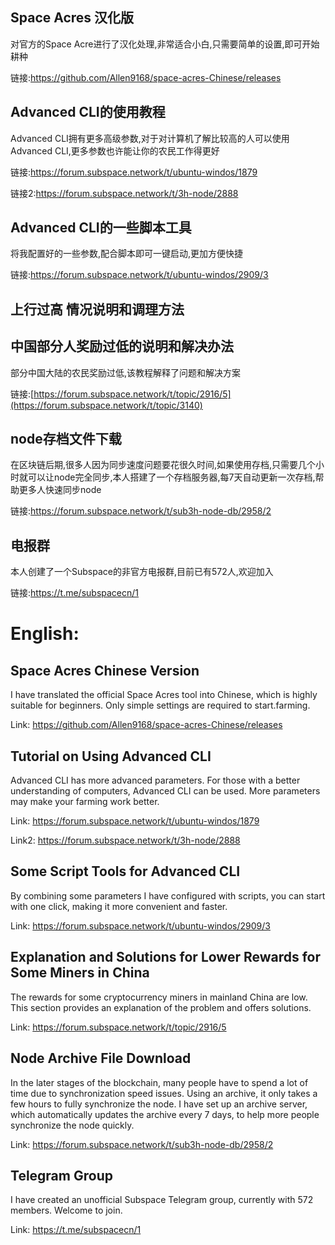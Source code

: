 ## Space Acres 汉化版

对官方的Space Acre进行了汉化处理,非常适合小白,只需要简单的设置,即可开始耕种

链接:https://github.com/Allen9168/space-acres-Chinese/releases


## Advanced CLI的使用教程

Advanced CLI拥有更多高级参数,对于对计算机了解比较高的人可以使用Advanced CLI,更多参数也许能让你的农民工作得更好

链接:https://forum.subspace.network/t/ubuntu-windos/1879

链接2:https://forum.subspace.network/t/3h-node/2888

## Advanced CLI的一些脚本工具

将我配置好的一些参数,配合脚本即可一键启动,更加方便快捷

链接:https://forum.subspace.network/t/ubuntu-windos/2909/3


## 上行过高 情况说明和调理方法



## 中国部分人奖励过低的说明和解决办法

部分中国大陆的农民奖励过低,该教程解释了问题和解决方案

链接:[https://forum.subspace.network/t/topic/2916/5](https://forum.subspace.network/t/topic/3140)


## node存档文件下载

在区块链后期,很多人因为同步速度问题要花很久时间,如果使用存档,只需要几个小时就可以让node完全同步,本人搭建了一个存档服务器,每7天自动更新一次存档,帮助更多人快速同步node

链接:https://forum.subspace.network/t/sub3h-node-db/2958/2


## 电报群

本人创建了一个Subspace的非官方电报群,目前已有572人,欢迎加入

链接:https://t.me/subspacecn/1






# English:

## Space Acres Chinese Version

I have translated the official Space Acres tool into Chinese, which is highly suitable for beginners. Only simple settings are required to start.farming.

Link: https://github.com/Allen9168/space-acres-Chinese/releases

## Tutorial on Using Advanced CLI

Advanced CLI has more advanced parameters. For those with a better understanding of computers, Advanced CLI can be used. More parameters may make your farming work better.

Link: https://forum.subspace.network/t/ubuntu-windos/1879

Link2: https://forum.subspace.network/t/3h-node/2888

## Some Script Tools for Advanced CLI

By combining some parameters I have configured with scripts, you can start with one click, making it more convenient and faster.

Link: https://forum.subspace.network/t/ubuntu-windos/2909/3

## Explanation and Solutions for Lower Rewards for Some Miners in China

The rewards for some cryptocurrency miners in mainland China are low. This section provides an explanation of the problem and offers solutions.

Link: https://forum.subspace.network/t/topic/2916/5

## Node Archive File Download

In the later stages of the blockchain, many people have to spend a lot of time due to synchronization speed issues. Using an archive, it only takes a few hours to fully synchronize the node. I have set up an archive server, which automatically updates the archive every 7 days, to help more people synchronize the node quickly.

Link: https://forum.subspace.network/t/sub3h-node-db/2958/2

## Telegram Group

I have created an unofficial Subspace Telegram group, currently with 572 members. Welcome to join.

Link: https://t.me/subspacecn/1
